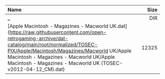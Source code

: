 |Name|Size|
|:---|---:|
|[..](../index.html)|DIR|
|[Apple Macintosh - Magazines - Macworld UK.dat](https://raw.githubusercontent.com/open-retrogaming-archive/dat-catalog/main/root/normalized/TOSEC-PIX/Apple/Macintosh/Magazines/Macworld UK/Apple Macintosh - Magazines - Macworld UK/Apple Macintosh - Magazines - Macworld UK (TOSEC-v2012-04-12_CM).dat)|12325|
